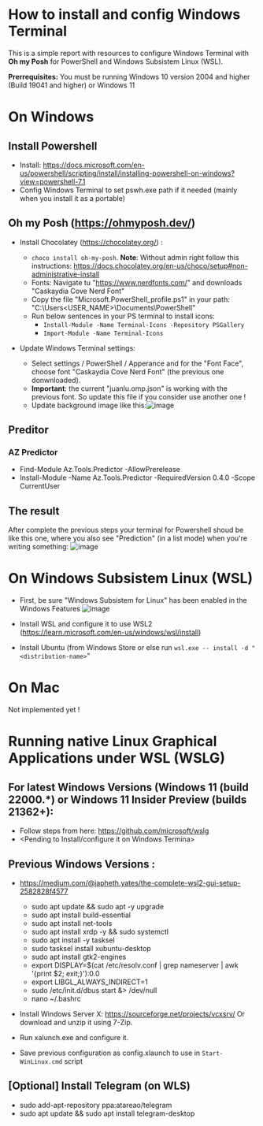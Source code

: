 # How to install and config Windows Terminal
This is a simple report with resources to configure Windows Terminal with **Oh my Posh** for PowerShell and Windows Subsistem Linux (WSL).

**Prerrequisites:**  You must be running Windows 10 version 2004 and higher (Build 19041 and higher) or Windows 11

# On Windows
## Install Powershell
  - Install: https://docs.microsoft.com/en-us/powershell/scripting/install/installing-powershell-on-windows?view=powershell-7.1
  - Config Windows Terminal to set pswh.exe path if it needed (mainly when you install it as a portable)
   
## Oh my Posh (https://ohmyposh.dev/)
  * Install Chocolatey (https://chocolatey.org/) : 
     - `choco install oh-my-posh`. **Note**: Without admin right follow this instructions: https://docs.chocolatey.org/en-us/choco/setup#non-administrative-install
     - Fonts: Navigate tu "https://www.nerdfonts.com/" and downloads "Caskaydia Cove Nerd Font"	
     - Copy the file "Microsoft.PowerShell_profile.ps1" in your path: "C:\Users\<USER_NAME>\Documents\PowerShell\"
     - Run below sentences in your PS terminal to install icons:
        - `Install-Module -Name Terminal-Icons -Repository PSGallery`
        - `Import-Module -Name Terminal-Icons`	
	
   * Update Windows Terminal settings:
     - Select settings / PowerShell / Apperance and for the "Font Face", choose font "Caskaydia Cove Nerd Font" (the previous one donwnloaded). 
     - **Important**: the current "juanlu.omp.json" is working with the previous font. So update this file if you consider use another one !
     - Update background image like this:![image](https://user-images.githubusercontent.com/5904157/188324064-13cef42a-7109-4a37-901e-a77b9a10560e.png)   

## Preditor
  <No completed yet>

### AZ Predictor
  * Find-Module Az.Tools.Predictor -AllowPrerelease
  * Install-Module -Name Az.Tools.Predictor -RequiredVersion 0.4.0 -Scope CurrentUser

## The result
After complete the previous steps your terminal for Powershell shoud be like this one, where you also see "Prediction" (in a list mode) when you're writing something:
![image](https://user-images.githubusercontent.com/5904157/188324249-51e164be-bcb2-49ef-89b6-7c0783525d4b.png)


# On Windows Subsistem Linux (WSL)
   * First, be sure "Windows Subsistem for Linux" has been enabled in the Windows Features
    ![image](https://user-images.githubusercontent.com/5904157/190855086-556bfcd0-af72-41c4-8785-e7f5e7000542.png)
   
   * Install WSL and configure it to use WSL2 (https://learn.microsoft.com/en-us/windows/wsl/install)
   * Install Ubuntu (from Windows Store or else run `wsl.exe -- install -d "<distribution-name>`"


# On Mac
   Not implemented yet !



# Running native Linux Graphical Applications under WSL (WSLG)
## For latest Windows Versions (Windows 11 (build 22000.*) or Windows 11 Insider Preview (builds 21362+): 
  - Follow steps from here: https://github.com/microsoft/wslg
  -  <Pending to Install/configure it on Windows Termina>
	
## Previous Windows Versions :
 - https://medium.com/@japheth.yates/the-complete-wsl2-gui-setup-2582828f4577 
   - sudo apt update && sudo apt -y upgrade
   - sudo apt install build-essential
   - sudo apt install net-tools
   - sudo apt install xrdp -y && sudo systemctl 
   - sudo apt install -y tasksel
   - sudo tasksel install xubuntu-desktop
   - sudo apt install gtk2-engines
   - export DISPLAY=$(cat /etc/resolv.conf | grep nameserver | awk '{print $2; exit;}'):0.0
   - export LIBGL_ALWAYS_INDIRECT=1
   - sudo /etc/init.d/dbus start &> /dev/null
   - nano ~/.bashrc
	
  - Install Windows Server X: https://sourceforge.net/projects/vcxsrv/ Or download and unzip it using 7-Zip.
  - Run xalunch.exe and configure it.
  - Save  previous configuration as config.xlaunch to use in `Start-WinLinux.cmd` script 
	
## [Optional] Install Telegram (on WLS)
  - sudo add-apt-repository ppa:atareao/telegram
  - sudo apt update && sudo apt install telegram-desktop
